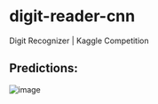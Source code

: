 # digit-reader-cnn
Digit Recognizer | Kaggle Competition

## Predictions:
![image](https://github.com/user-attachments/assets/cc3e4cdb-3fd6-4b22-951b-0866316504e8)
